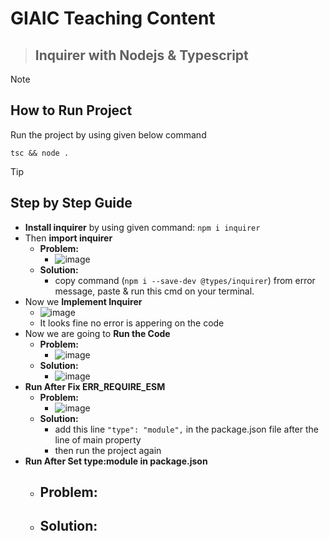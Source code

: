 # GIAIC Teaching Content
> ## Inquirer with Nodejs & Typescript 

> [!NOTE]
> ## How to Run Project
> Run the project by using given below command
  > ```
  > tsc && node .
  > ```

> [!TIP]
> ## Step by Step Guide
  - **Install inquirer** by using given command: ```npm i inquirer```
  - Then **import inquirer**
      - **Problem:**
        - ![image](https://github.com/arsalanmughal23/giaic_teaching_chance_1-ts_inquirer/assets/50748011/64d0a6d7-692d-4863-8654-df0adc7de24a)
      - **Solution:**
        - copy command (```npm i --save-dev @types/inquirer```) from error message, paste & run this cmd on your terminal.
  - Now we **Implement Inquirer**
      - ![image](https://github.com/arsalanmughal23/giaic_teaching_chance_1-ts_inquirer/assets/50748011/9459ac17-d22c-4145-9361-41bb8ae49ca0)
      - It looks fine no error is appering on the code
  - Now we are going to **Run the Code**
      - **Problem:**
        - ![image](https://github.com/arsalanmughal23/giaic_teaching_chance_1-ts_inquirer/assets/50748011/dda60fb1-a1f9-4121-87fe-3e946e2735bf)
      - **Solution:**
        - ![image](https://github.com/arsalanmughal23/giaic_teaching_chance_1-ts_inquirer/assets/50748011/57f9bc68-d3cd-45b6-8a0b-d617c697f6d6)
  - **Run After Fix ERR_REQUIRE_ESM**
      - **Problem:**
        - ![image](https://github.com/arsalanmughal23/giaic_teaching_chance_1-ts_inquirer/assets/50748011/4fdfc3b1-f18e-4569-ab04-3507847ced0c)
      - **Solution:**
        - add this line ```"type": "module",``` in the package.json file after the line of main property
        - then run the project again
  - **Run After Set type:module in package.json**
      - **Problem:**
        - 
      - **Solution:**
        - 
